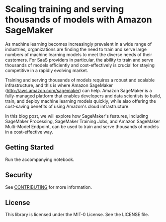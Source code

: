 # Scaling training and serving thousands of models with Amazon SageMaker

As machine learning becomes increasingly prevalent in a wide range of industries, organizations are finding the need to train and serve large numbers of machine learning models to meet the diverse needs of their customers. For SaaS providers in particular, the ability to train and serve thousands of models efficiently and cost-effectively is crucial for staying competitive in a rapidly evolving market. 

Training and serving thousands of models requires a robust and scalable infrastructure, and this is where Amazon SageMaker (http://aws.amazon.com/sagemaker) can help. Amazon SageMaker is a fully-managed platform that enables developers and data scientists to build, train, and deploy machine learning models quickly, while also offering the cost-saving benefits of using Amazon's cloud infrastructure. 

In this blog post, we will explore how SageMaker's features, including SageMaker Processing, SageMaker Training Jobs, and Amazon SageMaker Multi-Model Endpoint, can be used to train and serve thousands of models in a cost-effective way.

## Getting Started

Run the accompanying notebook.

## Security

See [CONTRIBUTING](CONTRIBUTING.md#security-issue-notifications) for more information.

## License

This library is licensed under the MIT-0 License. See the LICENSE file.

